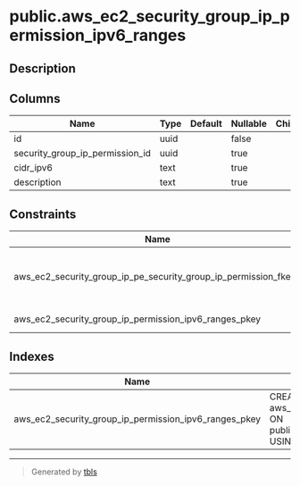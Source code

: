 # public.aws_ec2_security_group_ip_permission_ipv6_ranges

## Description

## Columns

| Name | Type | Default | Nullable | Children | Parents | Comment |
| ---- | ---- | ------- | -------- | -------- | ------- | ------- |
| id | uuid |  | false |  |  |  |
| security_group_ip_permission_id | uuid |  | true |  | [public.aws_ec2_security_group_ip_permissions](public.aws_ec2_security_group_ip_permissions.md) |  |
| cidr_ipv6 | text |  | true |  |  |  |
| description | text |  | true |  |  |  |

## Constraints

| Name | Type | Definition |
| ---- | ---- | ---------- |
| aws_ec2_security_group_ip_pe_security_group_ip_permission_fkey1 | FOREIGN KEY | FOREIGN KEY (security_group_ip_permission_id) REFERENCES aws_ec2_security_group_ip_permissions(id) ON DELETE CASCADE |
| aws_ec2_security_group_ip_permission_ipv6_ranges_pkey | PRIMARY KEY | PRIMARY KEY (id) |

## Indexes

| Name | Definition |
| ---- | ---------- |
| aws_ec2_security_group_ip_permission_ipv6_ranges_pkey | CREATE UNIQUE INDEX aws_ec2_security_group_ip_permission_ipv6_ranges_pkey ON public.aws_ec2_security_group_ip_permission_ipv6_ranges USING btree (id) |

---

> Generated by [tbls](https://github.com/k1LoW/tbls)
